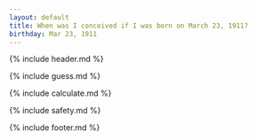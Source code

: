```yaml
---
layout: default
title: When was I conceived if I was born on March 23, 1911?
birthday: Mar 23, 1911
---
```


{% include header.md %}

{% include guess.md %}

{% include calculate.md %}

{% include safety.md %}

{% include footer.md %}



